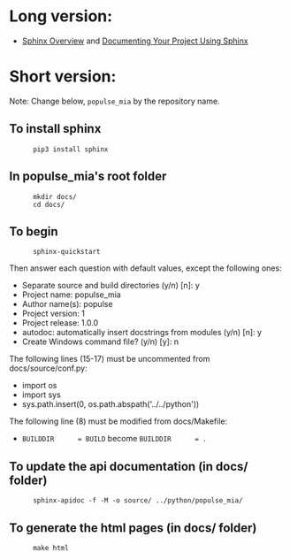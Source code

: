 # Long version:
* [Sphinx Overview](http://www.sphinx-doc.org/en/master/index.html) and [Documenting Your Project Using Sphinx](https://pythonhosted.org/an_example_pypi_project/sphinx.html)
# Short version:

Note: Change below, `populse_mia` by the repository name.

## To install sphinx
          pip3 install sphinx

## In populse_mia's root folder
          mkdir docs/
          cd docs/

## To begin
          sphinx-quickstart
          
Then answer each question with default values, except the following ones:
 - Separate source and build directories (y/n) [n]: y
 - Project name: populse_mia
 - Author name(s): populse
 - Project version: 1
 - Project release: 1.0.0
 - autodoc: automatically insert docstrings from modules (y/n) [n]: y
 - Create Windows command file? (y/n) [y]: n  
 
The following lines (15-17) must be uncommented from docs/source/conf.py:
 - import os
 - import sys
 - sys.path.insert(0, os.path.abspath('../../python'))
 
The following line (8) must be modified from docs/Makefile:
 - `BUILDDIR      = BUILD`  become  `BUILDDIR      = .`  


## To update the api documentation (in docs/ folder)
          sphinx-apidoc -f -M -o source/ ../python/populse_mia/

## To generate the html pages (in docs/ folder)
          make html
